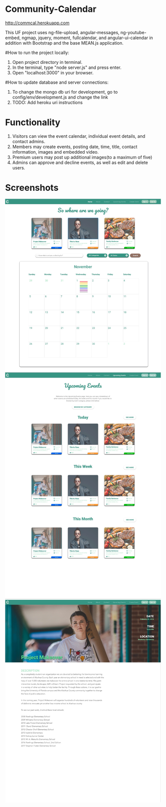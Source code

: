 # Community-Calendar

http://commcal.herokuapp.com

This UF project uses ng-file-upload, angular-messages, ng-youtube-embed, ngmap, jquery, moment, fullcalendar, and angular-ui-calendar in addition with Bootstrap and the base MEAN.js application.

#How to run the project locally:

1. Open project directory in terminal.
2. In the terminal, type "node server.js" and press enter.
3. Open "localhost:3000" in your browser.

#How to update database and server connections:

1. To change the mongo db uri for development, go to config/env/development.js and change the link
2. TODO: Add heroku uri instructions

# Functionality
1. Visitors can view the event calendar, individual event details, and contact admins.
2. Members may create events, posting date, time, title, contact information, images and embedded video.
3. Premium users may post up additional images(to a maximum of five)
4. Admins can approve and decline events, as well as edit and delete users.

# Screenshots
![Alt text](/screenshots/home_page.jpg?raw=true "Home Page")
![Alt text](/screenshots/upcoming_events.jpg?raw=true "Upcoming Events")
![Alt text](/screenshots/eventdetail1.jpg?raw=true "Event Details")